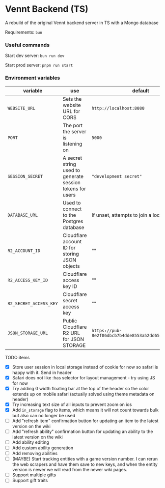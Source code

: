 # Vennt Backend (TS)

A rebuild of the original Vennt backend server in TS with a Mongo database

Requirements:
`bun`

### Useful commands

Start dev server:
`bun run dev`

Start prod server:
`pnpm run start`

### Environment variables

| variable               | use                                                       | default                                               |
| ---------------------- | --------------------------------------------------------- | ----------------------------------------------------- |
| `WEBSITE_URL`          | Sets the website URL for CORS                             | `http://localhost:8080`                               |
| `PORT`                 | The port the server is listening on                       | `5000`                                                |
| `SESSION_SECRET`       | A secret string used to generate session tokens for users | `"development secret"`                                |
| `DATABASE_URL`         | Used to connect to the Postgres database                  | If unset, attempts to join a local DB                 |
| `R2_ACCOUNT_ID`        | Cloudflare account ID for storing JSON objects            | ""                                                    |
| `R2_ACCESS_KEY_ID`     | Cloudflare access key ID                                  | ""                                                    |
| `R2_SECRET_ACCESS_KEY` | Cloudflare secret access key                              | ""                                                    |
| `JSON_STORAGE_URL`     | Public Cloudflare R2 URL for JSON STORAGE                 | `https://pub-8e2f06dbcb7b4dde8553a52dd656dbee.r2.dev` |

TODO items

- [x] Store user session in local storage instead of cookie for now so safari is happy with it. Send in header
- [x] Safari does not like :has selector for layout management - try using JS for now
- [x] Try adding 0 width floating bar at the top of the header so the color extends up on mobile safari (actually solved using theme metadata on header)
- [x] Try increasing text size of all inputs to prevent zoom on ios
- [x] Add `in_storage` flag to items, which means it will not count towards bulk but also can no longer be used
- [ ] Add "refresh item" confirmation button for updating an item to the latest version on the wiki
- [ ] Add "refresh ability" confirmation button for updating an ability to the latest version on the wiki
- [ ] Add ability editing
- [ ] Add custom ability generation
- [ ] Add removing abilities
- [ ] (MAYBE) Start tracking entities with a game version number. I can rerun the web scrapers and have them save to new keys, and when the entity version is newer we will read from the newer wiki pages.
- [ ] Support multiple gifts
- [ ] Support gift traits
